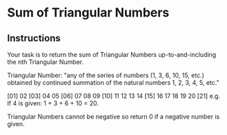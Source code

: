 # Sum of Triangular Numbers

## Instructions
Your task is to return the sum of Triangular Numbers up-to-and-including the nth Triangular Number.

Triangular Number: "any of the series of numbers (1, 3, 6, 10, 15, etc.) obtained by continued summation of the natural numbers 1, 2, 3, 4, 5, etc."

[01]
02 [03]
04 05 [06]
07 08 09 [10]
11 12 13 14 [15]
16 17 18 19 20 [21]
e.g. If 4 is given: 1 + 3 + 6 + 10 = 20.

Triangular Numbers cannot be negative so return 0 if a negative number is given.
